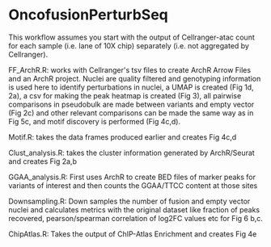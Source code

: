 # OncofusionPerturbSeq

This workflow assumes you start with the output of Cellranger-atac count for each sample (i.e. lane of 10X chip) separately (i.e. not aggregated by Cellranger). 

FF_ArchR.R: works with Cellranger's tsv files to create ArchR Arrow Files and an ArchR project. Nuclei are quality filtered and genotyping information is used here to identify perturbations in nuclei, a UMAP is created (Fig 1d, 2a), a csv for making the peak heatmap is created (Fig 3), all pairwise comparisons in pseudobulk are made between variants and empty vector (Fig 2c) and other relevant comparisons can be made the same way as in Fig 5c, and motif discovery is performed (Fig 4c,d). 

Motif.R: takes the data frames produced earlier and creates Fig 4c,d 

Clust_analysis.R: takes the cluster information generated by ArchR/Seurat and creates Fig 2a,b

GGAA_analysis.R: First uses ArchR to create BED files of marker peaks for variants of interest and then counts the GGAA/TTCC content at those sites

Downsampling.R: Down samples the number of fusion and empty vector nuclei and calculates metrics with the original dataset like fraction of peaks recovered, pearson/spearman correlation of log2FC values etc for Fig 6 b,c.

ChipAtlas.R: Takes the output of ChIP-Atlas Enrichment and creates Fig 4e
